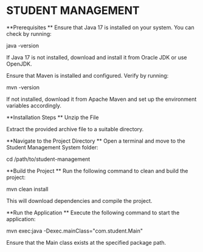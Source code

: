 
# STUDENT MANAGEMENT

**Prerequisites
**
Ensure that Java 17 is installed on your system. You can check by running:

java -version

If Java 17 is not installed, download and install it from Oracle JDK or use OpenJDK.

Ensure that Maven is installed and configured. Verify by running:

mvn -version

If not installed, download it from Apache Maven and set up the environment variables accordingly.

**Installation Steps
**
Unzip the File

Extract the provided archive file to a suitable directory.

**Navigate to the Project Directory
**
Open a terminal and move to the Student Management System folder:

cd /path/to/student-management

**Build the Project
**
Run the following command to clean and build the project:

mvn clean install

This will download dependencies and compile the project.

**Run the Application
**
Execute the following command to start the application:

mvn exec:java -Dexec.mainClass="com.student.Main"

Ensure that the Main class exists at the specified package path.

